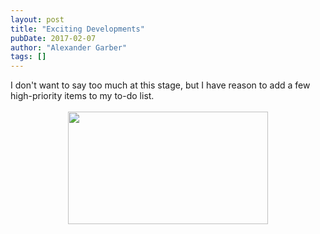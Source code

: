 ```yaml
---
layout: post
title: "Exciting Developments"
pubDate: 2017-02-07
author: "Alexander Garber"
tags: []
---
```


<div dir="ltr" style="text-align: left;" trbidi="on">I don't want to say too much at this stage, but I have reason to add a few high-priority items to my to-do list.<br><br>
          <div class="separator" style="clear: both; text-align: center;"><a href="https://1.bp.blogspot.com/-zroq9cde9cM/WJkYnbQSfEI/AAAAAAAANdU/0oTt5qJ9HKMlBtkW-_K-KgWsay_qkXW1QCKgB/s1600/PHOTO_20170207_114035.jpg" imageanchor="1" style="margin-left: 1em; margin-right: 1em;"><img border="0" height="180" src="https://1.bp.blogspot.com/-zroq9cde9cM/WJkYnbQSfEI/AAAAAAAANdU/0oTt5qJ9HKMlBtkW-_K-KgWsay_qkXW1QCKgB/s320/PHOTO_20170207_114035.jpg" width="320"></a></div>
<br><br><br><br><br><br><br><br><br><br><br><br><br><br>
        </div>
